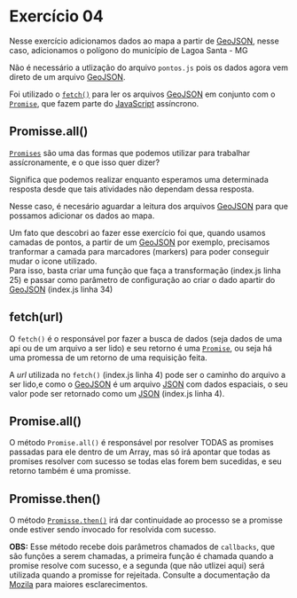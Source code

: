 # Exercício 04

Nesse exercício adicionamos dados ao mapa a partir de [GeoJSON](https://geojson.org), nesse caso, adicionamos o polígono do município de Lagoa Santa - MG

Não é necessário a utlização do arquivo `pontos.js` pois os dados agora vem direto de um arquivo [GeoJSON](https://geojson.org).

Foi utilizado o [`fetch()`](https://developer.mozilla.org/pt-BR/docs/Web/API/Fetch_API/Using_Fetch) para ler os arquivos [GeoJSON](https://geojson.org) em conjunto com o [`Promise`](https://developer.mozilla.org/pt-BR/docs/Web/JavaScript/Reference/Global_Objects/Promise), que fazem parte do [JavaScript](https://www.javascript.com) assíncrono.

## Promisse.all()

[`Promises`](https://developer.mozilla.org/pt-BR/docs/Web/JavaScript/Reference/Global_Objects/Promise) são uma das formas que podemos utilizar para trabalhar assícronamente, e o que isso quer dizer?

Significa que podemos realizar enquanto esperamos uma determinada resposta desde que tais atividades não dependam dessa resposta.

Nesse caso, é necesário aguardar a leitura dos arquivos [GeoJSON](https://geojson.org) para que possamos adicionar os dados ao mapa.

Um fato que descobri ao fazer esse exercício foi que, quando usamos camadas de pontos, a partir de um [GeoJSON](https://geojson.org) por exemplo, precisamos tranformar a camada para marcadores (markers) para poder conseguir mudar o icone utilizado.  
Para isso, basta criar uma função que faça a transformação (index.js linha 25) e passar como parâmetro de configuração ao criar o dado apartir do [GeoJSON](https://geojson.org) (index.js linha 34)

## fetch(url)

O `fetch()` é o responsável por fazer a busca de dados (seja dados de uma api ou de um arquivo a ser lido) e seu retorno é uma [`Promise`](https://developer.mozilla.org/pt-BR/docs/Web/JavaScript/Reference/Global_Objects/Promise), ou seja há uma promessa de um retorno de uma requisição feita.

A _url_ utilizada no `fetch()` (index.js linha 4) pode ser o caminho do arquivo a ser lido,e como o [GeoJSON](https://geojson.org) é um arquivo [JSON](https://www.json.org/json-pt.html) com dados espaciais, o seu valor pode ser retornado como um [JSON](https://www.json.org/json-pt.html) (index.js linha 4).

## Promise.all()

O método `Promise.all()` é responsável por resolver TODAS as promises passadas para ele dentro de um Array, mas só irá apontar que todas as promises resolver com sucesso se todas elas forem bem sucedidas, e seu retorno também é uma promisse.

## Promisse.then()

O método [`Promisse.then()`](https://developer.mozilla.org/pt-BR/docs/Web/JavaScript/Reference/Global_Objects/Promise/then) irá dar continuidade ao processo se a promisse onde estiver sendo invocado for resolvida com sucesso.

**OBS:** Esse método recebe dois parâmetros chamados de `callbacks`, que são funções a serem chamadas, a primeira função é chamada quando a promise resolve com sucesso, e a segunda (que não utlizei aqui) será utilizada quando a promisse for rejeitada. Consulte a documentação da [Mozila](https://developer.mozilla.org/pt-BR/docs/Web/JavaScript/Reference/Global_Objects/Promise/then) para maiores esclarecimentos.
